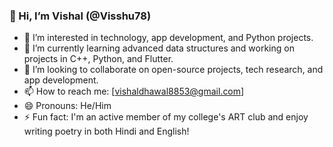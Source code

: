 ### 👋 Hi, I’m Vishal (@Visshu78)
- 👀 I’m interested in technology, app development, and Python projects.
- 🌱 I’m currently learning advanced data structures and working on projects in C++, Python, and Flutter.
- 💞️ I’m looking to collaborate on open-source projects, tech research, and app development.
- 📫 How to reach me: [vishaldhawal8853@gmail.com] 
- 😄 Pronouns: He/Him
- ⚡ Fun fact: I'm an active member of my college's ART club and enjoy writing poetry in both Hindi and English!


<!---
Visshu78/Visshu78 is a ✨ special ✨ repository because its `README.md` (this file) appears on your GitHub profile.
You can click the Preview link to take a look at your changes.
--->
